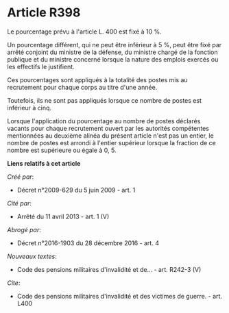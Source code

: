 # Article R398

Le pourcentage prévu à l'article L. 400 est fixé à 10 %. 

Un pourcentage différent, qui ne peut être inférieur à 5 %, peut être fixé par arrêté conjoint du ministre de la défense, du
ministre chargé de la fonction publique et du ministre concerné lorsque la nature des emplois exercés ou les effectifs le
justifient. 

Ces pourcentages sont appliqués à la totalité des postes mis au recrutement pour chaque corps au titre d'une année. 

Toutefois, ils ne sont pas appliqués lorsque ce nombre de postes est inférieur à cinq. 

Lorsque l'application du pourcentage au nombre de postes déclarés vacants pour chaque recrutement ouvert par les autorités
compétentes mentionnées au deuxième alinéa du présent article n'est pas un entier, le nombre de postes est arrondi à l'entier
supérieur lorsque la fraction de ce nombre est supérieure ou égale à 0, 5.

**Liens relatifs à cet article**

_Créé par_:

  - Décret n°2009-629 du 5 juin 2009 - art. 1

_Cité par_:

  - Arrêté du 11 avril 2013 - art. 1 (V)

_Abrogé par_:

  - Décret n°2016-1903 du 28 décembre 2016 - art. 4

_Nouveaux textes_:

  - Code des pensions militaires d'invalidité et de... - art. R242-3 (V)

_Cite_:

  - Code des pensions militaires d'invalidité et des victimes de guerre. - art. L400
